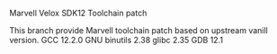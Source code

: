 Marvell Velox SDK12 Toolchain patch

This branch provide Marvell toolchain patch based on upstream vanill version.
GCC 12.2.0
GNU binutils 2.38
glibc 2.35
GDB 12.1

